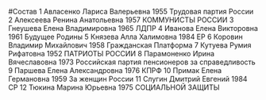 #Состав
1 Авласенко Лариса Валерьевна 1955 Трудовая партия России
2 Алексеева Ренина Анатольевна 1957 КОММУНИСТЫ РОССИИ
3 Гнеушева Елена Владимировна 1965 ЛДПР
4 Иванова Елена Викторовна 1961 Будущее Родины
5 Князева Алла Халимовна 1984 ЕР
6 Коровин Владимир Михайлович 1958 Гражданская Платформа
7 Кутуева Румия Рифатовна 1952 ПАТРИОТЫ РОССИИ
8 Парамоненко Ирина Вячеславовна 1973 Российская партия пенсионеров за справедливость
9 Паршева Елена Александровна 1976 КПРФ
10 Примак Елена Германовна 1959 За женщин России
11 Слугин Дмитрий Евгений 1984 СР
12 Тюкина Марина Юрьевна 1975 СОЦИАЛЬНОЙ ЗАЩИТЫ
